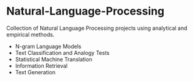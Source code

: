# Natural-Language-Processing

Collection of Natural Language Processing projects using analytical and empirical methods.
<ul>
  <li>N-gram Language Models</li>
  <li>Text Classification and Analogy Tests</li>
  <li>Statistical Machine Translation</li>
  <li>Information Retrieval</li>
  <li>Text Generation</li>
</ul>
